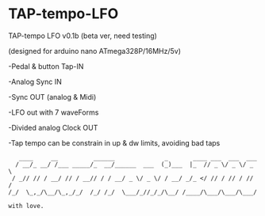 # TAP-tempo-LFO

   TAP-tempo LFO v0.1b (beta ver, need testing)
   
   (designed for arduino nano ATmega328P/16MHz/5v)
   
   -Pedal & button Tap-IN
   
   -Analog Sync IN

   -Sync OUT (analog & Midi)
   
   -LFO out with 7 waveForms 
   
   -Divided analog Clock OUT 
   
   -Tap tempo can be constrain in up & dw limits, avoiding bad taps
   
  ```
     ____     __          ______              _       ____ ___  ___  ___
    / __/_ __/ /___ _____/_  __/______  ___  (_)___  |_  // _ \/ _ \/ _ \
   / _// // / __/ // / __// / / __/ _ \/ _ \/ / __/ _/_ </ // / // / // /
  /_/  \_,_/\__/\_,_/_/  /_/ /_/  \___/_//_/_/\__/ /____/\___/\___/\___/ 
                                                                         
with love.
```
